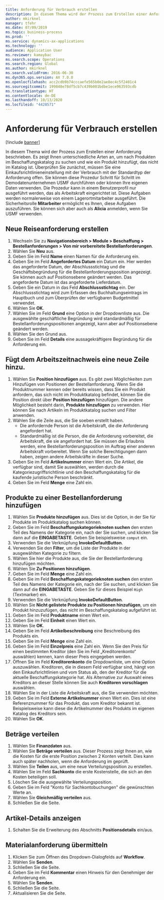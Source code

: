 ```yaml
---
title: Anforderung für Verbrauch erstellen
description: In diesem Thema wird der Prozess zum Erstellen einer Anforderung beschrieben.
author: mkirknel
manager: tfehr
ms.date: 07/09/2019
ms.topic: business-process
ms.prod: ''
ms.service: dynamics-ax-applications
ms.technology: ''
audience: Application User
ms.reviewer: kamaybac
ms.search.scope: Operations
ms.search.region: Global
ms.author: mkirknel
ms.search.validFrom: 2016-06-30
ms.dyn365.ops.version: AX 7.0.0
ms.openlocfilehash: acc2cdb9b74cccaefe565b0e2ae8ec4c5f2401c4
ms.sourcegitcommit: 199848e78df5cb7c439b001bdbe1ece963593cdb
ms.translationtype: HT
ms.contentlocale: de-DE
ms.lasthandoff: 10/13/2020
ms.locfileid: "4428571"
---
```

# <a name="create-a-requisition-for-consumption"></a>Anforderung für Verbrauch erstellen

[!include [banner](../../includes/banner.md)]

In diesem Thema wird der Prozess zum Erstellen einer Anforderung beschrieben. Es zeigt Ihnen unterschiedliche Arten an, um nach Produkten im Beschaffungskatalog zu suchen und wie ein Produkt hinzufügt, das nicht im Katalog ist. Überprüfen Sie zunächst, müssen Sie eine Einkaufsrichtlinieneinstellung mit der Verbrauch mit der Standardtyp der Anforderung offen. Sie können diese Prozedur Schritt für Schritt im Demodatenunternehmen USMF durchführen oder können Ihre eigenen Daten verwenden. Die Prozedur kann in einem Benutzerprofil nur ausgeführt werden, das als Arbeitskraft eingerichtet ist. Diese Aufgaben werden normalerweise von einem Lagerortmitarbeiter ausgeführt. Die Sicherheitsrolle **Mitarbeiter** ermöglicht es Ihnen, diese Aufgaben auszuführen. Sie können sich aber auch als **Alicia** anmelden, wenn Sie USMF verwenden.


## <a name="create-a-new-requisition"></a>Neue Reiseanforderung erstellen
1. Wechseln Sie zu **Navigationsbereich > Module > Beschaffung > Bestellanforderungen > Von mir vorbereitete Bestellanforderungen**.
2. Wählen Sie **Neu** aus.
3. Geben Sie im Feld **Name** einen Namen für die Anforderung ein.
4. Geben Sie im Feld **Angefordertes Datum** ein Datum ein. Hier werden das angeforderte Datum, der Abschlussstichtag und die Geschäftsbegründung für die Bestellanforderungsposition angezeigt. Sie können auch auf Positionsebene geändert werden. Das angeforderte Datum ist das angeforderte Lieferdatum.  
5. Geben Sie ein Datum in das Feld **Abschlussstichtag** ein. Der Abschlussstichtag wird zum Erfassen des Buchhaltungseintrags im Hauptbuch und zum Überprüfen der verfügbaren Budgetmittel verwendet.  
6. Wählen Sie **OK**.
7. Wählen Sie im Feld **Grund** eine Option in der Dropdownliste aus. Die ausgewählte geschäftliche Begründung wird standardmäßig für Bestellanforderungspositionen angezeigt, kann aber auf Positionsebene geändert werden.  
8. Wählen Sie den Grund aus.
9. Geben Sie im Feld **Details** eine aussagekräftigere Begründung für die Anforderung ein.

## <a name="add-a-line-to-the-requisition"></a>Fügt dem Arbeitszeitnachweis eine neue Zeile hinzu.
1. Wählen Sie **Position hinzufügen** aus. Es gibt zwei Möglichkeiten zum Hinzufügen von Positionen der Bestellanforderung. Wenn Sie die Produktnummer kennen oder bereits wissen, dass Sie ein Produkt anfordern, das sich nicht im Produktkatalog befindet, können Sie die Position direkt über **Position hinzufügen** hinzufügen. Die andere Möglichkeit besteht darin, **Produkte hinzufügen** zu verwenden. Hier können Sie nach Artikeln im Produktkatalog suchen und Filter anwenden.    
2. Wählen Sie die Zeile aus, die Sie soeben erstellt haben.
    - Die anfordernde Person ist die Arbeitskraft, die die Anforderung angefordert hat.   
    - Standardmäßig ist die Person, die die Anforderung vorbereitet, die Arbeitskraft, die sie angefordert hat. Sie müssen die Erlaubnis werden, eine Bestellanforderungsposition im Auftrag einer anderen Arbeitskraft vorbereitet. Wenn Sie solche Berechtigungen dann haben, zeigen andere Arbeitskräfte in dieser Suche.  
3. Geben Sie im Feld **Artikelnummer** einen Wert ein. Die Artikel, die verfügbar sind, damit Sie auswählen, werden durch die Kategoriezugriffsrichtlinie und den Beschaffungskatalog für die kaufende juristische Person beschränkt.   
4. Geben Sie im Feld **Menge** eine Zahl ein.

## <a name="add-more-products-to-the-requisition"></a>Produkte zu einer Bestellanforderung hinzufügen
1. Wählen Sie **Produkte hinzufügen** aus. Dies ist die Option, in der Sie für Produkte im Produktkatalog suchen können.    
2. Geben Sie im Feld **Beschaffungskategorieknoten suchen** den ersten Teil des Namens der Kategorie ein, nach der Sie suchen, und klicken Sie dann auf die **EINGABETASTE**. Geben Sie beispielsweise `comput` ein.  
3. Verwenden Sie die Verknüpfung **InvokeDefaultButton**.
4. Verwenden Sie den **Filter**, um die Liste der Produkte in der ausgewählten Kategorie zu filtern.
5. Wählen Sie hier die Produkte aus, die Sie der Bestellanforderung hinzufügen möchten.
6. Wählen Sie **Zu Positionen hinzufügen**.
7. Geben Sie im Feld **Menge** eine Zahl ein.
8. Geben Sie im Feld **Beschaffungskategorieknoten suchen** den ersten Teil des Namens der Kategorie ein, nach der Sie suchen, und klicken Sie dann auf die **EINGABETASTE**. Geben Sie für dieses Beispiel `High` (Textmarker) ein.  
9. Verwenden Sie die Verknüpfung **InvokeDefaultButton**.
10. Wählen Sie **Nicht gelistete Produkte zu Positionen hinzufügen**, um ein Produkt hinzuzufügen, das nicht im Beschaffungskatalog aufgeführt ist.
11. Geben Sie im Feld **Produktname** einen Wert ein.
12. Geben Sie im Feld **Einheit** einen Wert ein.
13. Wählen Sie **OK**.
14. Geben Sie im Feld **Artikelbeschreibung** eine Beschreibung des Produkts ein.
15. Geben Sie im Feld **Menge** eine Zahl ein.
16. Geben Sie im Feld **Einzelpreis** eine Zahl ein. Wenn Sie den Preis für einen bestimmten Kreditor (den Sie im Feld „Kreditorenkonto“ auswählen) kennen, kann dieser Preis eingegeben werden.   
17. Öffnen Sie im Feld **Kreditorenkonto** die Dropdownliste, um eine Option auszuwählen. Kreditoren, die in diesem Feld verfügbar sind, hängt von den Einkaufsrichtlinien und vom Status ab, den der Kreditor für die aktuelle Beschaffungskategorie hat. Als Alternative zur Auswahl eines Kreditors an dieser Stelle können Sie auch **Kreditoren vorschlagen** auswählen.    
18. Wählen Sie in der Liste die Arbeitskraft aus, die Sie verwenden möchten.
19. Geben Sie im Feld **Externe Artikelnummer** einen Wert ein. Dies ist eine Referenznummer für das Produkt, das vom Kreditor bekannt ist. Beispielsweise kann diese die Artikelnummer des Produkts im eigenen Katalog des Kreditors sein.  
20. Wählen Sie **OK**.

## <a name="distribute-amounts"></a>Beträge verteilen
1. Wählen Sie **Finanzdaten** aus.
2. Wählen Sie **Beträge verteilen** aus. Dieser Prozess zeigt Ihnen an, wie die Kosten für die erste Position zwischen 2 Konten verteilt. Dies kann auch später nachholen, wenn die Anforderung im geprüft.  
3. Wählen Sie **Teilen** aus, um eine neue Verteilungsposition zu erstellen.
4. Wählen Sie im Feld **Sachkonto** die erste Kostenstelle, die sich an den Kosten beteiligen soll.
5. Löschen Sie die ausgewählte Verteilungsposition.
6. Geben Sie im Feld "Konto für Sachkontobuchungen" die gewünschten Werte an.
7. Wählen Sie **Gleichmäßig verteilen** aus.
8. Schließen Sie die Seite.

## <a name="view-line-details"></a>Artikel-Details anzeigen
1. Schalten Sie die Erweiterung des Abschnitts **Positionsdetails** ein/aus.

## <a name="submit-the-requisition"></a>Materialanforderung übermitteln
1. Klicken Sie zum Öffnen des Dropdown-Dialogfelds auf **Workflow**.
2. Wählen Sie **Senden**.
3. Schließen Sie die Seite.
4. Geben Sie im Feld **Kommentar** einen Hinweis für den Genehmiger der Anforderung ein.
5. Wählen Sie **Senden**.
6. Schließen Sie die Seite.
7. Aktualisieren Sie die Seite.

